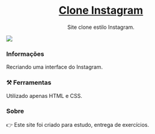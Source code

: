 <h1 align="center">
    <a href="https://pt-br.reactjs.org/"> Clone Instagram </a>
</h1>
<p align="center">Site clone estilo Instagram.</p>

<img src="https://img.shields.io/badge/HTML-Clone%20Instagram-blue" />


### Informações

Recriando uma interface do Instagram.

### ⚒️ Ferramentas

Utilizado apenas HTML e CSS.

### Sobre

👉 Este site foi criado para estudo, entrega de exercícios. 
